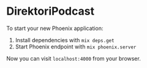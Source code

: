 # DirektoriPodcast

To start your new Phoenix application:

1. Install dependencies with `mix deps.get`
2. Start Phoenix endpoint with `mix phoenix.server`

Now you can visit `localhost:4000` from your browser.
